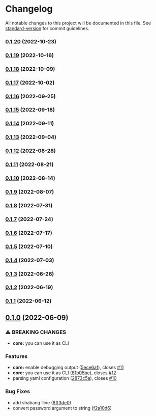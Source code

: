 # Changelog

All notable changes to this project will be documented in this file. See [standard-version](https://github.com/conventional-changelog/standard-version) for commit guidelines.

### [0.1.20](https://github.com/magzim21/safedial/compare/v0.1.19...v0.1.20) (2022-10-23)

### [0.1.19](https://github.com/magzim21/safedial/compare/v0.1.18...v0.1.19) (2022-10-16)

### [0.1.18](https://github.com/magzim21/safedial/compare/v0.1.17...v0.1.18) (2022-10-09)

### [0.1.17](https://github.com/magzim21/safedial/compare/v0.1.16...v0.1.17) (2022-10-02)

### [0.1.16](https://github.com/magzim21/safedial/compare/v0.1.15...v0.1.16) (2022-09-25)

### [0.1.15](https://github.com/magzim21/safedial/compare/v0.1.14...v0.1.15) (2022-09-18)

### [0.1.14](https://github.com/magzim21/safedial/compare/v0.1.13...v0.1.14) (2022-09-11)

### [0.1.13](https://github.com/magzim21/safedial/compare/v0.1.12...v0.1.13) (2022-09-04)

### [0.1.12](https://github.com/magzim21/safedial/compare/v0.1.11...v0.1.12) (2022-08-28)

### [0.1.11](https://github.com/magzim21/safedial/compare/v0.1.10...v0.1.11) (2022-08-21)

### [0.1.10](https://github.com/magzim21/safedial/compare/v0.1.9...v0.1.10) (2022-08-14)

### [0.1.9](https://github.com/magzim21/safedial/compare/v0.1.8...v0.1.9) (2022-08-07)

### [0.1.8](https://github.com/magzim21/safedial/compare/v0.1.7...v0.1.8) (2022-07-31)

### [0.1.7](https://github.com/magzim21/safedial/compare/v0.1.6...v0.1.7) (2022-07-24)

### [0.1.6](https://github.com/magzim21/safedial/compare/v0.1.5...v0.1.6) (2022-07-17)

### [0.1.5](https://github.com/magzim21/safedial/compare/v0.1.4...v0.1.5) (2022-07-10)

### [0.1.4](https://github.com/magzim21/safedial/compare/v0.1.3...v0.1.4) (2022-07-03)

### [0.1.3](https://github.com/magzim21/safedial/compare/v0.1.2...v0.1.3) (2022-06-26)

### [0.1.2](https://github.com/magzim21/safedial/compare/v0.1.1...v0.1.2) (2022-06-19)

### [0.1.1](https://github.com/magzim21/safedial/compare/v0.1.0...v0.1.1) (2022-06-12)

## [0.1.0](https://github.com/magzim21/safedial/compare/v0.0.1...v0.1.0) (2022-06-09)


### ⚠ BREAKING CHANGES

* **core:** you can use it as CLI

### Features

* **core:** enable debugging output ([5ece6af](https://github.com/magzim21/safedial/commit/5ece6af1f7c42322158ee19938e0467f8e2fd4f6)), closes [#11](https://github.com/magzim21/safedial/issues/11)
* **core:** you can use it as CLI ([81b05be](https://github.com/magzim21/safedial/commit/81b05be3b244dd8927852005334ff25af19f66c0)), closes [#12](https://github.com/magzim21/safedial/issues/12)
* parsing yaml configuration ([2873c5a](https://github.com/magzim21/safedial/commit/2873c5ab23625a61d9814380523f5057439150fc)), closes [#10](https://github.com/magzim21/safedial/issues/10)


### Bug Fixes

* add shabang lline ([8ff3de0](https://github.com/magzim21/safedial/commit/8ff3de06d2248277e2d1ec49f4663011e6f5660a))
* convert password argument to string ([f2a10d6](https://github.com/magzim21/safedial/commit/f2a10d6254b9bc3bff6d23a8392a312d768e3e98))

